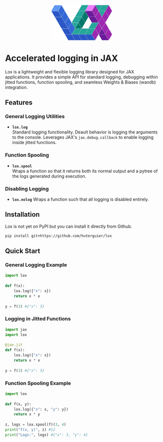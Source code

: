 <div align="center">
    <img src="https://github.com/huterguier/lox/blob/main/images/lox3.png" width="200">
</div>

# Accelerated logging in JAX

Lox is a lightweight and flexible logging library designed for JAX applications. It provides a simple API for standard logging, debugging within jitted functions, function spooling, and seamless Weights & Biases (wandb) integration.

## Features

### General Logging Utilities
- **`lox.log`**  
  Standard logging functionality. Deault behavior is logging the arguments to the console.
  Leverages JAX's `jax.debug.callback` to enable logging inside jitted functions.

### Function Spooling
- **`lox.spool`**  
  Wraps a function so that it returns both its normal output and a pytree of the logs generated during execution.

### Disabling Logging
- **`lox.nolog`**
  Wraps a function such that all logging is disabled entirely.

## Installation

Lox is not yet on PyPI but you can install it directly from Github.

```bash
pip install git+https://github.com/huterguier/lox
```

## Quick Start

### General Logging Example

```python
import lox

def f(x):
    lox.log({"x": x})
    return x * x

y = f(3) #{"x": 3}
```

### Logging in Jitted Functions

```python
import jax
import lox

@jax.jit
def f(x):
    lox.log({"x": x})
    return x * x

y = f(3) #{"x": 3}
```

### Function Spooling Example

```python
import lox

def f(x, y):
    lox.log({"x": x, "y": y})
    return x * y

z, logs = lox.spool(f)(3, 4)
print("f(x, y)", z) #12
print("Logs:", logs) #{"x": 3, "y": 4}
```
